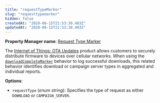 ```yaml
---
title: "requestTypeMarker"
slug: "requesttypemarker"
hidden: false
createdAt: "2020-06-15T21:53:30.403Z"
updatedAt: "2020-06-15T21:53:30.403Z"
---
```

__Property Manager name__: [Request Type Marker](https://control.akamai.com/wh/CUSTOMER/AKAMAI/en-US/WEBHELP/property-manager/property-manager-help/csh_lookup.html?id=PM_0074)

The [Internet of Things: OTA Updates](https://learn.akamai.com/en-us/webhelp/iot/internet-of-things-over-the-air-user-guide/) product allows customers to securely distribute firmware to devices over cellular networks. When using the [`downloadCompleteMarker`](#downloadcompletemarker) behavior to log successful downloads, this related behavior identifies download or campaign server types in aggregated and individual reports.

__Options__:

<div class="option" markdown="1" id="requestTypeMarker.requestType" >

- `requestType` (_enum string_): Specifies the type of request as either `DOWNLOAD` or `CAMPAIGN_SERVER`.

</div>

</div>

<div class="feature" data-feature="resourceOptimizer" markdown="1">
